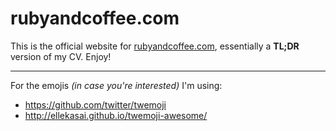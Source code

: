# rubyandcoffee.com

This is the official website for [rubyandcoffee.com](http://www.rubyandcoffee.com), essentially a **TL;DR** version of my CV. Enjoy!

---

For the emojis *(in case you're interested)* I'm using:
* https://github.com/twitter/twemoji
* http://ellekasai.github.io/twemoji-awesome/

